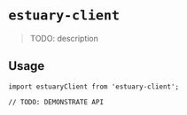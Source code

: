 # `estuary-client`

> TODO: description

## Usage

```
import estuaryClient from 'estuary-client';

// TODO: DEMONSTRATE API
```
